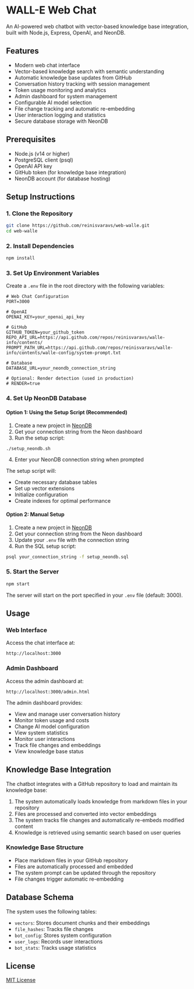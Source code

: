 # WALL-E Web Chat

An AI-powered web chatbot with vector-based knowledge base integration, built with Node.js, Express, OpenAI, and NeonDB.

## Features

- Modern web chat interface
- Vector-based knowledge search with semantic understanding
- Automatic knowledge base updates from GitHub
- Conversation history tracking with session management
- Token usage monitoring and analytics
- Admin dashboard for system management
- Configurable AI model selection
- File change tracking and automatic re-embedding
- User interaction logging and statistics
- Secure database storage with NeonDB

## Prerequisites

- Node.js (v14 or higher)
- PostgreSQL client (psql)
- OpenAI API key
- GitHub token (for knowledge base integration)
- NeonDB account (for database hosting)

## Setup Instructions

### 1. Clone the Repository

```bash
git clone https://github.com/reinisvaravs/web-walle.git
cd web-walle
```

### 2. Install Dependencies

```bash
npm install
```

### 3. Set Up Environment Variables

Create a `.env` file in the root directory with the following variables:

```
# Web Chat Configuration
PORT=3000

# OpenAI
OPENAI_KEY=your_openai_api_key

# GitHub
GITHUB_TOKEN=your_github_token
REPO_API_URL=https://api.github.com/repos/reinisvaravs/walle-info/contents/
PROMPT_PATH_URL=https://api.github.com/repos/reinisvaravs/walle-info/contents/walle-config/system-prompt.txt

# Database
DATABASE_URL=your_neondb_connection_string

# Optional: Render detection (used in production)
# RENDER=true
```

### 4. Set Up NeonDB Database

#### Option 1: Using the Setup Script (Recommended)

1. Create a new project in [NeonDB](https://neon.tech)
2. Get your connection string from the Neon dashboard
3. Run the setup script:

```bash
./setup_neondb.sh
```

4. Enter your NeonDB connection string when prompted

The setup script will:

- Create necessary database tables
- Set up vector extensions
- Initialize configuration
- Create indexes for optimal performance

#### Option 2: Manual Setup

1. Create a new project in [NeonDB](https://neon.tech)
2. Get your connection string from the Neon dashboard
3. Update your `.env` file with the connection string
4. Run the SQL setup script:

```bash
psql your_connection_string -f setup_neondb.sql
```

### 5. Start the Server

```bash
npm start
```

The server will start on the port specified in your `.env` file (default: 3000).

## Usage

### Web Interface

Access the chat interface at:

```
http://localhost:3000
```

### Admin Dashboard

Access the admin dashboard at:

```
http://localhost:3000/admin.html
```

The admin dashboard provides:

- View and manage user conversation history
- Monitor token usage and costs
- Change AI model configuration
- View system statistics
- Monitor user interactions
- Track file changes and embeddings
- View knowledge base status

## Knowledge Base Integration

The chatbot integrates with a GitHub repository to load and maintain its knowledge base:

1. The system automatically loads knowledge from markdown files in your repository
2. Files are processed and converted into vector embeddings
3. The system tracks file changes and automatically re-embeds modified content
4. Knowledge is retrieved using semantic search based on user queries

### Knowledge Base Structure

- Place markdown files in your GitHub repository
- Files are automatically processed and embedded
- The system prompt can be updated through the repository
- File changes trigger automatic re-embedding

## Database Schema

The system uses the following tables:

- `vectors`: Stores document chunks and their embeddings
- `file_hashes`: Tracks file changes
- `bot_config`: Stores system configuration
- `user_logs`: Records user interactions
- `bot_stats`: Tracks usage statistics

## License

[MIT License](LICENSE)
